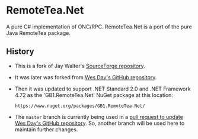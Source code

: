 # RemoteTea.Net
A pure C# implementation of ONC/RPC. RemoteTea.Net is a port of the pure Java RemoteTea package.

## History

- This is a fork of Jay Walter's [SourceForge repository](<https://sourceforge.net/p/remoteteanet>).

- It was later was forked from [Wes Day's GitHub repository](https://github.com/wespday/RemoteTea.Net).

- Then it was updated to support .NET Standard 2.0 and .NET Framework 4.72 as the 'GB1.RemoteTea.Net' NuGet package at this location:

      https://www.nuget.org/packages/GB1.RemoteTea.Net/

- The `master` branch is currently being used in a [pull request to update
Wes Day's GitHub repository](https://github.com/wespday/RemoteTea.Net/pull/1).
So, another branch will be used here to maintain further changes.
